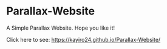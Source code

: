 # Parallax-Website
A Simple Parallax Website. Hope you like it!

Click here to see: https://kayiro24.github.io/Parallax-Website/
